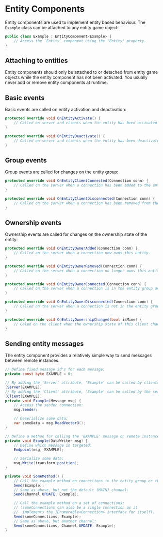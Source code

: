 # Entity Components
Entity components are used to implement entity based behaviour.
The `Example` class can be attached to any entity game object:
```cs
public class Example : EntityComponent<Example> {
	// Access the `Entity` component using the 'Entity' property.
}
```

## Attaching to entities
Entity components should only be attached to or detached from entity game objects while the entity component has not been activated. You usually never add or remove entity components at runtime.

## Basic events
Basic events are called on entity activation and deactivation:
```cs
protected override void OnEntityActivate() {
	// Called on server and clients when the entity has been activated (instantiated or loaded from the scene).
}

protected override void OnEntityDeactivate() {
	// Called on server and clients when the entity has been deactivated (destroyed).
}
```

## Group events
Group events are called for changes on the entity group:
```cs
protected override void OnEntityClientConnected(Connection conn) {
	// Called on the server when a connection has been added to the entity group.
}

protected override void OnEntityClientDisconnected(Connection conn) {
	// Called on the server when a connection has been removed from the entity group.
}
```

## Ownership events
Ownership events are called for changes on the ownership state of the entity:
```cs
protected override void OnEntityOwnerAdded(Connection conn) {
	// Called on the server when a connection now owns this entity.
}

protected override void OnEntityOwnerRemoved(Connection conn) {
	// Called on the server when a connection no longer owns this entity.
}

protected override void OnEntityOwnerConnected(Connection conn) {
	// Called on the server when a connection is in the entity group and an owner.
}

protected override void OnEntityOwnerDisconnected(Connection conn) {
	// Called on the server when a connection is not in the entity group or not an owner.
}

protected override void OnEntityOwnershipChanged(bool isMine) {
	// Caled on the client when the ownership state of this client changed.
}
```

## Sending entity messages
The entity component provides a relatively simple way to send messages between remote instances.
```cs
// Define fixed message id's for each message:
private const byte EXAMPLE = 0;

// By adding the 'Server' attribute, 'Example' can be called by clients:
[Server(EXAMPLE)]
// By adding the 'Client' attribute, 'Example' can be called by the server:
[Client(EXAMPLE)]
private void Example(Message msg) {
	// Access the sender connection:
	msg.Sender;

	// Deserialize some data:
	var someData = msg.ReadVector3();
}

// Define a method for calling the 'EXAMPLE' message on remote instances:
private void Example(DataWriter msg) {
	// Define which message is targeted:
	Endpoint(msg, EXAMPLE);

	// Serialize some data:
	msg.Write(transform.position);
}

private void SomeMethod() {
	// Call the example method on connections in the entity group or the server connection:
	Send(Example);
	// Same as above, but not the default (MAIN) channel:
	Send(Channel.UPDATE, Example);

	// Call the example method on a set of connections:
	// (someConnections can also be a single connection as it
	//  implements the IEnumerable<Connection> interface for itself).
	Send(someConnections, Example);
	// Same as above, but another channel:
	Send(someConnections, Channel.UPDATE, Example);
}
```
